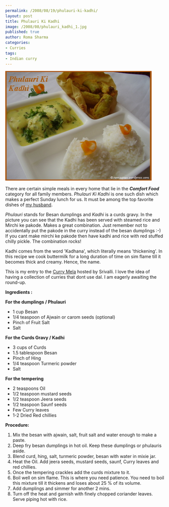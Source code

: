 ```yaml
--- 
permalink: /2008/08/19/phulauri-ki-kadhi/
layout: post
title: Phulauri Ki Kadhi
image: /2008/08/phulauri_kadhi_1.jpg
published: true
author: Roma Sharma
categories: 
- Curries
tags:
- Indian curry
---
```

<a href="/2008/08/phulauri_kadhi_1.jpg"><img class="alignnone size-full wp-image-528" src="/2008/08/phulauri_kadhi_1.jpg" alt="" width="464" height="347" /></a>

There are certain simple meals in every home that lie in the <em><strong>Comfort Food</strong></em> category for all family members. <em>Phulauri Ki Kadhi</em> is one such dish which makes a perfect Sunday lunch for us. It must be among the top favorite dishes of <a href="http://excogito.wordpress.com/">my husband</a>.

<em>Phulauri </em>stands for Besan dumplings and <em>Kadhi </em>is a curds gravy. In the picture you can see that the Kadhi has been served with steamed rice and Mirchi ke pakode. Makes a great combination. Just remember not to accidentally put the pakode in the curry instead of the besan dumplings :-) If you cant make mirchi ke pakode then have kadhi and rice with red stuffed chilly pickle. The combination rocks!

Kadhi comes from the word 'Kadhana', which literally means 'thickening'. In this recipe we cook buttermilk for a long duration of time on sim flame till it becomes thick and creamy. Hence, the name.

This is my entry to the <a href="http://cooking4allseasons.blogspot.com/2008/07/announcing-curry-mela-event-to.html">Curry Mela</a> hosted by Srivalli. I love the idea of having a collection of curries that dont use dal. I am eagerly awaiting the round-up.

<strong>Ingredients :</strong>

<strong>For the dumplings / Phulauri</strong>
<ul>
	<li>1 cup Besan</li>
	<li>1/4 teaspoon of Ajwain or carom seeds (optional)</li>
	<li>Pinch of Fruit Salt</li>
	<li>Salt</li>
</ul>
<strong>For the Curds Gravy / Kadhi</strong>
<ul>
	<li>3 cups of Curds</li>
	<li>1.5 tablespoon Besan</li>
	<li>Pinch of Hing</li>
	<li>1/4 teaspoon Turmeric powder</li>
	<li>Salt</li>
</ul>
<strong>For the tempering</strong>
<ul>
	<li>2 teaspoons Oil</li>
	<li>1/2 teaspoon mustard seeds</li>
	<li>1/2 teaspoon Jeera seeds</li>
	<li>1/2 teaspoon Saunf seeds</li>
	<li>Few Curry leaves</li>
	<li>1-2 Dried Red chillies</li>
</ul>
<strong>Procedure:</strong>
<ol>
	<li>Mix the besan with ajwain, salt, fruit salt and water enough to make a paste.</li>
	<li>Deep fry besan dumplings in hot oil. Keep these dumplings or phulauris aside.</li>
	<li>Blend curd, hing, salt, turmeric powder, besan with water in mixie jar.</li>
	<li>Heat the Oil. Add jeera seeds, mustard seeds, saunf, Curry leaves and red chillies.</li>
	<li>Once the tempering crackles add the curds mixture to it.</li>
	<li>Boil well on sim flame. This is where you need patience. You need to boil this mixture till it thickens and loses about 25 % of its volume.</li>
	<li>Add dumplings and simmer for another 2 mins.</li>
	<li>Turn off the heat and garnish with finely chopped coriander leaves. Serve piping hot with rice.</li>
</ol>
